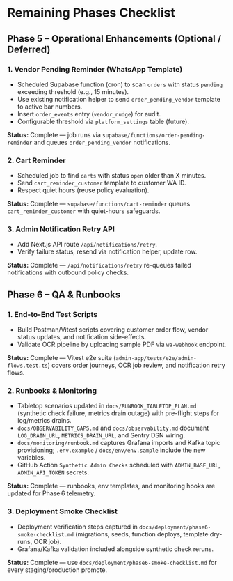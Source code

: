 # Remaining Phases Checklist

## Phase 5 – Operational Enhancements (Optional / Deferred)

### 1. Vendor Pending Reminder (WhatsApp Template)

- Scheduled Supabase function (cron) to scan `orders` with status `pending`
  exceeding threshold (e.g., 15 minutes).
- Use existing notification helper to send `order_pending_vendor` template to
  active bar numbers.
- Insert `order_events` entry (`vendor_nudge`) for audit.
- Configurable threshold via `platform_settings` table (future).

**Status:** Complete — job runs via `supabase/functions/order-pending-reminder` and queues `order_pending_vendor` notifications.

### 2. Cart Reminder

- Scheduled job to find `carts` with status `open` older than X minutes.
- Send `cart_reminder_customer` template to customer WA ID.
- Respect quiet hours (reuse policy evaluation).

**Status:** Complete — `supabase/functions/cart-reminder` queues `cart_reminder_customer` with quiet-hours safeguards.

### 3. Admin Notification Retry API

- Add Next.js API route `/api/notifications/retry`.
- Verify failure status, resend via notification helper, update row.

**Status:** Complete — `/api/notifications/retry` re-queues failed notifications with outbound policy checks.

## Phase 6 – QA & Runbooks

### 1. End-to-End Test Scripts

- Build Postman/Vitest scripts covering customer order flow, vendor status
  updates, and notification side-effects.
- Validate OCR pipeline by uploading sample PDF via `wa-webhook` endpoint.

**Status:** Complete — Vitest e2e suite (`admin-app/tests/e2e/admin-flows.test.ts`) covers order journeys, OCR job review, and notification retry flows.

### 2. Runbooks & Monitoring

- Tabletop scenarios updated in `docs/RUNBOOK_TABLETOP_PLAN.md` (synthetic check
  failure, metrics drain outage) with pre-flight steps for log/metrics drains.
- `docs/OBSERVABILITY_GAPS.md` and `docs/observability.md` document
  `LOG_DRAIN_URL`, `METRICS_DRAIN_URL`, and Sentry DSN wiring.
- `docs/monitoring/runbook.md` captures Grafana imports and Kafka topic
  provisioning; `.env.example` / `docs/env/env.sample` include the new variables.
- GitHub Action `Synthetic Admin Checks` scheduled with `ADMIN_BASE_URL`,
  `ADMIN_API_TOKEN` secrets.

**Status:** Complete — runbooks, env templates, and monitoring hooks are updated for Phase 6 telemetry.

### 3. Deployment Smoke Checklist

- Deployment verification steps captured in
  `docs/deployment/phase6-smoke-checklist.md` (migrations, seeds, function
  deploys, template dry-runs, OCR job).
- Grafana/Kafka validation included alongside synthetic check reruns.

**Status:** Complete — use `docs/deployment/phase6-smoke-checklist.md` for every staging/production promote.
